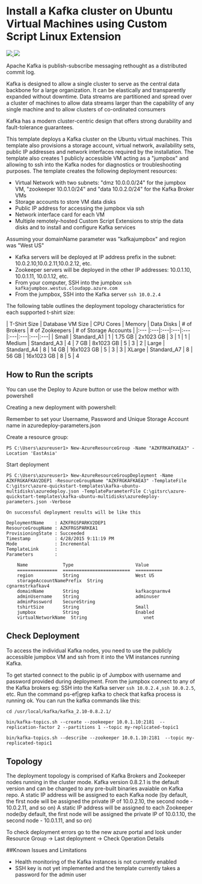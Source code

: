 # Install a Kafka cluster on Ubuntu Virtual Machines using Custom Script Linux Extension

<a href="https://portal.azure.com/#create/Microsoft.Template/uri/https%3A%2F%2Fraw.githubusercontent.com%2FAzure%2Fazure-quickstart-templates%2Fmaster%2Fkafka-ubuntu-multidisks%2Fazuredeploy.json" target="_blank">
    <img src="http://azuredeploy.net/deploybutton.png"/>
</a>
<a href="http://armviz.io/#/?load=https%3A%2F%2Fraw.githubusercontent.com%2FAzure%2Fazure-quickstart-templates%2Fmaster%2Fkafka-ubuntu-multidisks%2Fazuredeploy.json" target="_blank">
    <img src="http://armviz.io/visualizebutton.png"/>
</a>

Apache Kafka is publish-subscribe messaging rethought as a distributed commit log.

Kafka is designed to allow a single cluster to serve as the central data backbone for a large organization. It can be elastically and transparently expanded without downtime. Data streams are partitioned and spread over a cluster of machines to allow data streams larger than the capability of any single machine and to allow clusters of co-ordinated consumers

Kafka has a modern cluster-centric design that offers strong durability and fault-tolerance guarantees.

This template deploys a Kafka cluster on the Ubuntu virtual machines. This template also provisions a storage account, virtual network, availability sets, public IP addresses and network interfaces required by the installation.
The template also creates 1 publicly accessible VM acting as a "jumpbox" and allowing to ssh into the Kafka nodes for diagnostics or troubleshooting purposes.
The template creates the following deployment resources:
* Virtual Network with two subnets: "dmz 10.0.0.0/24" for the jumpbox VM, "zookeeper 10.0.1.0/24" and "data 10.0.2.0/24" for the Kafka Broker VMs
* Storage accounts to store VM data disks
* Public IP address for accessing the jumpbox via ssh
* Network interface card for each VM
* Multiple remotely-hosted Custom Script Extensions to strip the data disks and to install and configure Kafka services

Assuming your domainName parameter was "kafkajumpbox" and region was "West US"
* Kafka servers will be deployed at IP address prefix in the subnet: 10.0.2.10,10.0.2.11,10.0.2.12, etc.
* Zookeeper servers will be deployed in the other IP addresses: 10.0.1.10, 10.0.1.11, 10.0.1.12, etc.
* From your computer, SSH into the jumpbox `ssh kafkajumpbox.westus.cloudapp.azure.com`
* From the jumpbox, SSH into the Kafka server `ssh 10.0.2.4`

The following table outlines the deployment topology characteristics for each supported t-shirt size:

| T-Shirt Size | Database VM Size | CPU Cores | Memory | Data Disks | # of Brokers | # of Zookeepers | # of Storage Accounts |
|:--- |:---|:---|:---|:---|:---|:---|:---|:---|
| Small | Standard_A1 | 1 | 1.75 GB | 2x1023 GB | 3 | 1 | 1
| Medium | Standard_A3 | 4 | 7 GB | 8x1023 GB | 5 | 3 | 2
| Large | Standard_A4 | 8 | 14 GB | 16x1023 GB | 5 | 3 | 3
| XLarge | Standard_A7 | 8 | 56 GB | 16x1023 GB | 8 | 5 | 4

How to Run the scripts
----------------------

You can use the Deploy to Azure button or use the below methor with powershell

Creating a new deployment with powershell:

Remember to set your Username, Password and Unique Storage Account name in azuredeploy-parameters.json

Create a resource group:

    PS C:\Users\azureuser1> New-AzureResourceGroup -Name "AZKFRKAFKAEA3" -Location 'EastAsia'

Start deployment

    PS C:\Users\azureuser1> New-AzureResourceGroupDeployment -Name AZKFRGKAFKAV2DEP1 -ResourceGroupName "AZKFRGKAFKAEA3" -TemplateFile C:\gitsrc\azure-quickstart-templates\kafka-ubuntu-multidisks\azuredeploy.json -TemplateParameterFile C:\gitsrc\azure-quickstart-templates\kafka-ubuntu-multidisks\azuredeploy-parameters.json -Verbose

    On successful deployment results will be like this

	DeploymentName    : AZKFRGSPARKV2DEP1
	ResourceGroupName : AZKFRGSPARKEA1
	ProvisioningState : Succeeded
	Timestamp         : 4/28/2015 9:11:19 PM
	Mode              : Incremental
	TemplateLink      :
	Parameters        :

	    Name             Type                       Value
	    ===============  =========================  ==========
	    region           String                     West US
	    storageAccountNamePrefix  String                     cgnarmstrkafkav4
	    domainName       String                     kafkacgnarmv4
	    adminUsername    String                     adminuser
	    adminPassword    SecureString
	    tshirtSize       String                     Small
	    jumpbox          String                     Enabled
	    virtualNetworkName  String                     vnet

Check Deployment
----------------

To access the individual Kafka nodes, you need to use the publicly accessible jumpbox VM and ssh from it into the VM instances running Kafka.

To get started connect to the public ip of Jumpbox with username and password provided during deployment.
From the jumpbox connect to any of the Kafka brokers eg: SSH into the Kafka server `ssh 10.0.2.4` ,`ssh 10.0.2.5`, etc.
Run the command ps-ef|grep kafka to check that kafka process is running ok.
You can run the kafka commands like this:

	cd /usr/local/kafka/kafka_2.10-0.8.2.1/

	bin/kafka-topics.sh --create --zookeeper 10.0.1.10:2181  --replication-factor 2 --partitions 1 --topic my-replicated-topic1

	bin/kafka-topics.sh --describe --zookeeper 10.0.1.10:2181  --topic my-replicated-topic1

Topology
--------

The deployment topology is comprised of Kafka Brokers and Zookeeper nodes running in the cluster mode.
Kafka version 0.8.2.1 is the default version and can be changed to any pre-built binaries avaiable on Kafka repo.
A static IP address will be assigned to each Kafka node (by default, the first node will be assigned the private IP of 10.0.2.10, the second node - 10.0.2.11, and so on)
A static IP address will be assigned to each Zookeeper node(by default, the first node will be assigned the private IP of 10.0.1.10, the second node - 10.0.1.11, and so on)

To check deployment errors go to the new azure portal and look under Resource Group -> Last deployment -> Check Operation Details

##Known Issues and Limitations
- Health monitoring of the Kafka instances is not currently enabled
- SSH key is not yet implemented and the template currently takes a password for the admin user
